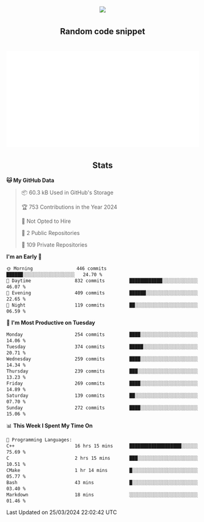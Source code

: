 <h1 align="center"><img src="https://readme-typing-svg.demolab.com?font=JetBrains+Mono&duration=3000&pause=1500&color=FE8019&center=true&multiline=true&repeat=false&random=false&width=600&height=60&lines=Welcome+to+my+page!;I'm+currently+learning+C%2C+Rust+and+C%2B%2B"></h1>

<h2 align="center">Random code snippet</h2>

<h1 align="center"><img src="assets/code_snippet.svg"></h1>

<h2 align="center">Stats</h2>

<!--START_SECTION:waka-->
**🐱 My GitHub Data** 

> 📦 60.3 kB Used in GitHub's Storage 
 > 
> 🏆 753 Contributions in the Year 2024
 > 
> 🚫 Not Opted to Hire
 > 
> 📜 2 Public Repositories 
 > 
> 🔑 109 Private Repositories 
 > 
**I'm an Early 🐤** 

```text
🌞 Morning                446 commits         ██████░░░░░░░░░░░░░░░░░░░   24.70 % 
🌆 Daytime                832 commits         ████████████░░░░░░░░░░░░░   46.07 % 
🌃 Evening                409 commits         ██████░░░░░░░░░░░░░░░░░░░   22.65 % 
🌙 Night                  119 commits         ██░░░░░░░░░░░░░░░░░░░░░░░   06.59 % 
```
📅 **I'm Most Productive on Tuesday** 

```text
Monday                   254 commits         ████░░░░░░░░░░░░░░░░░░░░░   14.06 % 
Tuesday                  374 commits         █████░░░░░░░░░░░░░░░░░░░░   20.71 % 
Wednesday                259 commits         ████░░░░░░░░░░░░░░░░░░░░░   14.34 % 
Thursday                 239 commits         ███░░░░░░░░░░░░░░░░░░░░░░   13.23 % 
Friday                   269 commits         ████░░░░░░░░░░░░░░░░░░░░░   14.89 % 
Saturday                 139 commits         ██░░░░░░░░░░░░░░░░░░░░░░░   07.70 % 
Sunday                   272 commits         ████░░░░░░░░░░░░░░░░░░░░░   15.06 % 
```


📊 **This Week I Spent My Time On** 

```text
💬 Programming Languages: 
C++                      16 hrs 15 mins      ███████████████████░░░░░░   75.69 % 
C                        2 hrs 15 mins       ███░░░░░░░░░░░░░░░░░░░░░░   10.51 % 
CMake                    1 hr 14 mins        █░░░░░░░░░░░░░░░░░░░░░░░░   05.77 % 
Bash                     43 mins             █░░░░░░░░░░░░░░░░░░░░░░░░   03.40 % 
Markdown                 18 mins             ░░░░░░░░░░░░░░░░░░░░░░░░░   01.46 % 
```


 Last Updated on 25/03/2024 22:02:42 UTC
<!--END_SECTION:waka-->
